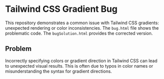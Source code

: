 # Tailwind CSS Gradient Bug

This repository demonstrates a common issue with Tailwind CSS gradients: unexpected rendering or color inconsistencies. The `bug.html` file shows the problematic code. The `bugSolution.html` provides the corrected version.

## Problem

Incorrectly specifying colors or gradient direction in Tailwind CSS can lead to unexpected visual results.  This is often due to typos in color names or misunderstanding the syntax for gradient directions.